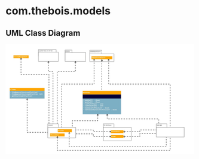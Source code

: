 # com.thebois.models

## UML Class Diagram

![com.thebois.models](./../../../../../../documents/diagrams/com.thebois.models.jpg "com.thebois.models")
